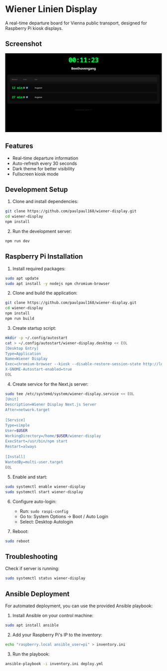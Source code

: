 # Wiener Linien Display

A real-time departure board for Vienna public transport, designed for Raspberry Pi kiosk displays.

## Screenshot

![Wiener Linien Display Screenshot](screenshot.png)

## Features
- Real-time departure information
- Auto-refresh every 30 seconds
- Dark theme for better visibility
- Fullscreen kiosk mode

## Development Setup

1. Clone and install dependencies:
```bash
git clone https://github.com/paulpaul168/wiener-display.git
cd wiener-display
npm install
```

2. Run the development server:
```bash
npm run dev
```

## Raspberry Pi Installation

1. Install required packages:
```bash
sudo apt update
sudo apt install -y nodejs npm chromium-browser
```

2. Clone and build the application:
```bash
git clone https://github.com/paulpaul168/wiener-display.git
cd wiener-display
npm install
npm run build
```

3. Create startup script:
```bash
mkdir -p ~/.config/autostart
cat > ~/.config/autostart/wiener-display.desktop << EOL
[Desktop Entry]
Type=Application
Name=Wiener Display
Exec=chromium-browser --kiosk --disable-restore-session-state http://localhost:3000
X-GNOME-Autostart-enabled=true
EOL
```

4. Create service for the Next.js server:
```bash
sudo tee /etc/systemd/system/wiener-display.service << EOL
[Unit]
Description=Wiener Display Next.js Server
After=network.target

[Service]
Type=simple
User=$USER
WorkingDirectory=/home/$USER/wiener-display
ExecStart=/usr/bin/npm start
Restart=always

[Install]
WantedBy=multi-user.target
EOL
```

5. Enable and start:
```bash
sudo systemctl enable wiener-display
sudo systemctl start wiener-display
```

6. Configure auto-login:
   - Run: `sudo raspi-config`
   - Go to: System Options → Boot / Auto Login
   - Select: Desktop Autologin

7. Reboot:
```bash
sudo reboot
```

## Troubleshooting

Check if server is running:
```bash
sudo systemctl status wiener-display
```

## Ansible Deployment

For automated deployment, you can use the provided Ansible playbook:

1. Install Ansible on your control machine:
```bash
sudo apt install ansible
```

2. Add your Raspberry Pi's IP to the inventory:
```bash
echo "raspberry.local ansible_user=pi" > inventory.ini
```

3. Run the playbook:
```bash
ansible-playbook -i inventory.ini deploy.yml
```

    